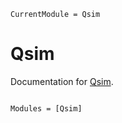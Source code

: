 ```@meta
CurrentModule = Qsim
```

# Qsim

Documentation for [Qsim](https://github.com/madhavkrishnan/Qsim.jl).

```@index
```

```@autodocs
Modules = [Qsim]
```
